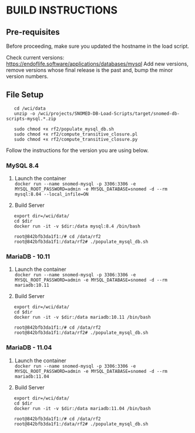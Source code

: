 # BUILD INSTRUCTIONS

## Pre-requisites

Before proceeding, make sure you updated the hostname in the load script.

Check current versions: https://endoflife.software/applications/databases/mysql
Add new versions, remove versions whose final release is the past and, bump the minor version numbers.

## File Setup

```
   cd /wci/data
   unzip -o /wci/projects/SNOMED-DB-Load-Scripts/target/snomed-db-scripts-mysql.*.zip

   sudo chmod +x rf2/populate_mysql_db.sh
   sudo chmod +x rf2/compute_transitive_closure.pl
   sudo chmod +x rf2/compute_transitive_closure.py

```

Follow the instructions for the version you are using below.

### MySQL 8.4

1. Launch the container </br>
   `docker run --name snomed-mysql -p 3306:3306 -e MYSQL_ROOT_PASSWORD=admin -e MYSQL_DATABASE=snomed -d --rm mysql:8.04 --local_infile=ON`

2. Build Server

```
   export dir=/wci/data/
   cd $dir
   docker run -it -v $dir:/data mysql:8.4 /bin/bash

   root@842bfb3da1f1:/# cd /data/rf2
   root@842bfb3da1f1:/data/rf2# ./populate_mysql_db.sh
```

### MariaDB - 10.11

1. Launch the container </br>
   `docker run --name snomed-mysql -p 3306:3306 -e MYSQL_ROOT_PASSWORD=admin -e MYSQL_DATABASE=snomed -d --rm mariadb:10.11`

2. Build Server

```
   export dir=/wci/data/
   cd $dir
   docker run -it -v $dir:/data mariadb:10.11 /bin/bash

   root@842bfb3da1f1:/# cd /data/rf2
   root@842bfb3da1f1:/data/rf2# ./populate_mysql_db.sh
```

### MariaDB - 11.04

1. Launch the container </br>
   `docker run --name snomed-mysql -p 3306:3306 -e MYSQL_ROOT_PASSWORD=admin -e MYSQL_DATABASE=snomed -d --rm mariadb:11.04`

2. Build Server

```
   export dir=/wci/data/
   cd $dir
   docker run -it -v $dir:/data mariadb:11.04 /bin/bash

   root@842bfb3da1f1:/# cd /data/rf2
   root@842bfb3da1f1:/data/rf2# ./populate_mysql_db.sh
```
